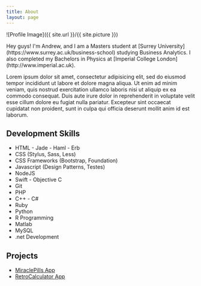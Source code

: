 ```yaml
---
title: About
layout: page
---
```

![Profile Image]({{ site.url }}/{{ site.picture }})

<p>Hey guys! I'm Andrew, and I am a Masters student at [Surrey University] 
(https://www.surrey.ac.uk/business-school) studying Business Analytics. I also completed my Bachelors in 
Physics at [Imperial College London](http://www.imperial.ac.uk).</p>

<p>Lorem ipsum dolor sit amet, consectetur adipisicing elit, sed do eiusmod
tempor incididunt ut labore et dolore magna aliqua. Ut enim ad minim veniam,
quis nostrud exercitation ullamco laboris nisi ut aliquip ex ea commodo
consequat. Duis aute irure dolor in reprehenderit in voluptate velit esse
cillum dolore eu fugiat nulla pariatur. Excepteur sint occaecat cupidatat non
proident, sunt in culpa qui officia deserunt mollit anim id est laborum.</p>

<h2>Development Skills</h2>

<ul class="skill-list">
	<li>HTML - Jade - Haml - Erb</li>
	<li>CSS (Stylus, Sass, Less)</li>
	<li>CSS Frameworks (Bootstrap, Foundation)</li>
	<li>Javascript (Design Patterns, Testes)</li>
	<li>NodeJS</li>
	<li>Swift - Objective C</li>
	<li>Git</li>
	<li>PHP</li>
	<li>C++ - C#</li>
	<li>Ruby</li>
	<li>Python</li>
	<li>R Programming</li>
	<li>Matlab</li>
	<li>MySQL</li>
	<li>.net Development</li>
</ul>

<h2>Projects</h2>

<ul>
	<li><a href="https://github.com/MiraclePills">MiraclePills App</a></li>
	<li><a href="https://github.com/RetroCalculator">RetroCalculator App</a></li>
</ul>
